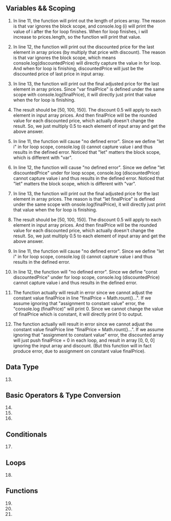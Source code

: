 ## Variables && Scoping

1. In line 11, the function will print out the length of prices array. The reason is that var ignores the block scope, and console.log (i) will print the value of i after the for loop finishes. When for loop finishes, i will increase to prices.length, so the function will print that value.

2. In line 12, the function will print out the discounted price for the last element in array prices (by multiply that price with discount). The reason is that var ignores the block scope, which means console.log(discountedPrice) will directly capture the value in for loop. And when for loop is finishing, discountedPrice will just be the discounted price of last price in input array.

3. In line 13, the function will print out the final adjusted price for the last element in array prices. Since "var finalPrice" is defined under the same scope with console.log(finalPrice), it will directly just print that value when the for loop is finishing.

4. The result should be [50, 100, 150]. The discount 0.5 will apply to each element in input array prices. And then finalPrice will be the rounded value for each discounted price, which actually doesn't change the result. So, we just multiply 0.5 to each element of input array and get the above answer.

5. In line 11, the function will cause "no defined error". Since we define "let i" in for loop scope, console.log (i) cannot capture value i and thus results in the defined error. Noticed that "let" matters the block scope, which is different with "var".

6. In line 12, the function will cause "no defined error". Since we define "let discountedPrice" under for loop scope, console.log (discountedPrice) cannot capture value i and thus results in the defined error. Noticed that "let" matters the block scope, which is different with "var".

7. In line 13, the function will print out the final adjusted price for the last element in array prices. The reason is that "let finalPrice" is defined under the same scope with onsole.log(finalPrice), it will directly just print that value when the for loop is finishing. 

8. The result should be [50, 100, 150]. The discount 0.5 will apply to each element in input array prices. And then finalPrice will be the rounded value for each discounted price, which actually doesn't change the result. So, we just multiply 0.5 to each element of input array and get the above answer.


9. In line 11, the function will cause "no defined error". Since we define "let i" in for loop scope, console.log (i) cannot capture value i and thus results in the defined error. 

10. In line 12, the function will "no defined error". Since we define "const discountedPrice" under for loop scope, console.log (discountedPrice) cannot capture value i and thus results in the defined error. 

11. The function actually will result in error since we cannot adjust the constant value finalPrice in line "finalPrice = Math.rount()...". If we assume ignoring that "assignment to constant value" error, the "console.log (finalPrice)" will print 0. Since we cannot change the value of finalPrice which is constant, it will directly print 0 to output.

12. The function actually will result in error since we cannot adjust the constant value finalPrice line "finalPrice = Math.rount()...". If we assume ignoring that "assignment to constant value" error, the discounted array will just push finalPrice = 0 in each loop, and result in array [0, 0, 0] ignoring the input array and discount. (But this function will in fact produce error, due to assignment on constant value finalPrice).

## Data Type

13. 

## Basic Operators & Type Conversion 

14. 

15. 

16.

## Conditionals

17.

## Loops

18.

## Functions

19. 

20. 

21.


